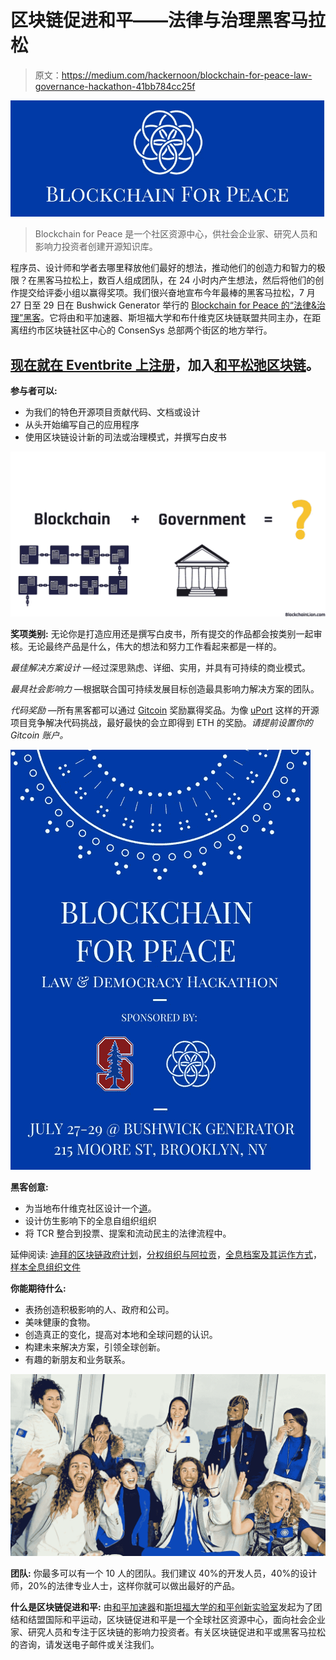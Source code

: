 # 区块链促进和平——法律与治理黑客马拉松

> 原文：<https://medium.com/hackernoon/blockchain-for-peace-law-governance-hackathon-41bb784cc25f>

![](img/04704d66564afeb3b4925fcc38f8e7cd.png)

> Blockchain for Peace 是一个社区资源中心，供社会企业家、研究人员和影响力投资者创建开源知识库。

程序员、设计师和学者去哪里释放他们最好的想法，推动他们的创造力和智力的极限？在黑客马拉松上，数百人组成团队，在 24 小时内产生想法，然后将他们的创作提交给评委小组以赢得奖项。我们很兴奋地宣布今年最棒的黑客马拉松，7 月 27 日至 29 日在 Bushwick Generator 举行的 [Blockchain for Peace 的“法律&治理”黑客](https://www.eventbrite.com/e/blockchain-for-peace-hackathon-law-democracy-tickets-46976493958)。它将由和平加速器、斯坦福大学和布什维克区块链联盟共同主办，在距离纽约市区块链社区中心的 ConsenSys 总部两个街区的地方举行。

## [现在就在 Eventbrite 上注册](https://www.eventbrite.com/e/blockchain-for-peace-hackathon-law-democracy-tickets-46976493958)，加入[和平松弛区块链](https://join.slack.com/t/blockchainforpeace/shared_invite/enQtMzg0NTQyNjczODI2LWM4ZjVmMmQ5ZjAzZThkMWU3MTBkZmU3NTFmNTNkYTgyYjZhNDk3MmQ1YmZhMzA0NjhkOGI3N2JkNzdmZjE2YmI)。

**参与者可以:**

*   为我们的特色开源项目贡献代码、文档或设计
*   从头开始编写自己的应用程序
*   使用区块链设计新的司法或治理模式，并撰写白皮书

![](img/a8cdef766bd247aac4d785f5d0eacfa2.png)

**奖项类别:** 无论你是打造应用还是撰写白皮书，所有提交的作品都会按类别一起审核。无论最终产品是什么，伟大的想法和努力工作看起来都是一样的。

*最佳解决方案设计* —经过深思熟虑、详细、实用，并具有可持续的商业模式。

*最具社会影响力* —根据联合国可持续发展目标创造最具影响力解决方案的团队。

*代码奖励* —所有黑客都可以通过 [Gitcoin](https://gitcoin.co/) 奖励赢得奖品。为像 [uPort](https://uport.me) 这样的开源项目竞争解决代码挑战，最好最快的会立即得到 ETH 的奖励。*请提前设置你的 Gitcoin 账户。*

![](img/e73f488ff3ac373e0e9814f74d952ea4.png)

**黑客创意:**

*   为当地布什维克社区设计一个[道](https://ethereum.org/dao#the-code)。
*   设计仿生影响下的全息自组织组织
*   将 TCR 整合到投票、提案和流动民主的法律流程中。

延伸阅读:
[迪拜的区块链政府计划](https://smartdubai.ae/en/Initiatives/Pages/DubaiBlockchainStrategy.aspx)，[分权组织与阿拉贡](https://blog.aragon.one/the-aragon-manifesto-4a21212eac03)，[全息档案及其运作方式](https://www.holacracy.org/how-it-works/)，[样本全息组织文件](https://www.holacracy.org/holacracyones-structure-governance)

**你能期待什么:**

*   表扬创造积极影响的人、政府和公司。
*   美味健康的食物。
*   创造真正的变化，提高对本地和全球问题的认识。
*   构建未来解决方案，引领全球创新。
*   有趣的新朋友和业务联系。

![](img/7cf552577d385102ad25804bf69879d6.png)

**团队:** 你最多可以有一个 10 人的团队。我们建议 40%的开发人员，40%的设计师，20%的法律专业人士，这样你就可以做出最好的产品。

**什么是区块链促进和平:** 由[和平加速器](https://www.peaceaccelerators.com/)和[斯坦福大学的和平创新实验室](https://peaceinnovation.stanford.edu/)发起为了团结和结盟国际和平运动，区块链促进和平是一个全球社区资源中心，面向社会企业家、研究人员和专注于区块链的影响力投资者。有关区块链促进和平或黑客马拉松的咨询，请发送电子邮件或关注我们。